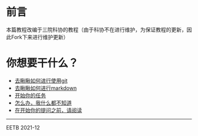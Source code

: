 # 前言

本篇教程改编于三院科协的教程（由于科协不在进行维护，为保证教程的更新，因此Fork下来进行维护更新）

# 你想要干什么？

- [去瞅瞅如何进行使用git](https://github.com/GUET-EETB/ORG-POLICY/blob/master/mdflies/StartWithGit/StartWithGit.md)
- [去瞅瞅如何进行markdown](https://github.com/GUET-EETB/ORG-POLICY/blob/master/mdflies/StartWithMarkdown/StartWithMarkdown.md)
- [开始你的任务](https://github.com/GUET-EETB/GitHub-exercise/blob/main/YourAssessment.md)
- [怎么办，我什么都不知道](https://github.com/GUET-EETB/ORG-POLICY/blob/master/mdflies/IM_SO_VEGETABLE/IM_SO_VEGETABLE.MD)  
- [在开始你的提问之前，请阅读](https://github.com/GUET-EETB/How-To-Ask-Questions-The-Smart-Way/blob/main/README-zh_CN.md)

---
EETB
2021-12
